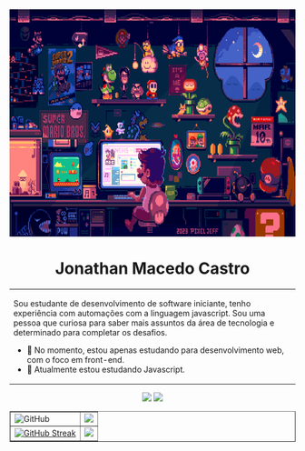 <img height="400px" align="center" src=".github/progamming.gif">

<h1 align="center">Jonathan Macedo Castro</h1>

<table border="0" cellspacing="0" cellpadding="0">
  <tr>
    <td style="border: 0";>
      <p>
        Sou estudante de desenvolvimento de software iniciante, tenho experiência com automações com a linguagem javascript. Sou uma pessoa que curiosa para saber mais assuntos da área de tecnologia e determinado para completar os desafios.
      </p>
      <ul>
        <li>
          🔭 No momento, estou apenas estudando para desenvolvimento web, com o foco em front-end.
        </li>
        <li>
          🌱 Atualmente estou estudando Javascript.
        </li>
      </ul>
    </td>
  </tr>
</table>
<div align="center">
  <a href="mailto:rebelodaniel@gmail.com"><img src="https://img.shields.io/badge/-Gmail-%23333?style=for-the-badge&logo=gmail&logoColor=white" target="_blank"></a>
  <a href="https://www.linkedin.com/in/jonathan-macedo-castro/" target="_blank"><img src="https://img.shields.io/badge/-LinkedIn-%230077B5?style=for-the-badge&logo=linkedin&logoColor=white" target="_blank"></a>
</div>


<table border="1" cellspacing="0" cellpadding="0">
  <tr>
    <td><a><img src="http://github-profile-summary-cards.vercel.app/api/cards/repos-per-language?username=jonathan-macedo&theme=react" alt="GitHub" /></a></td>
    <td><a><img src="http://github-profile-summary-cards.vercel.app/api/cards/stats?username=jonathan-macedo&theme=react"></a></td>
  </tr>
  <tr>
    <td><a href="https://git.io/streak-stats"><img src="https://github-readme-streak-stats.herokuapp.com?user=jonathan-macedo&theme=react&hide_border=true&locale=pt_BR&mode=weekly" alt="GitHub Streak" /></a></td>
    <td><a><img src="http://github-profile-summary-cards.vercel.app/api/cards/profile-details?username=jonathan-macedo&theme=react"/></a></td>
  </tr>
</table>